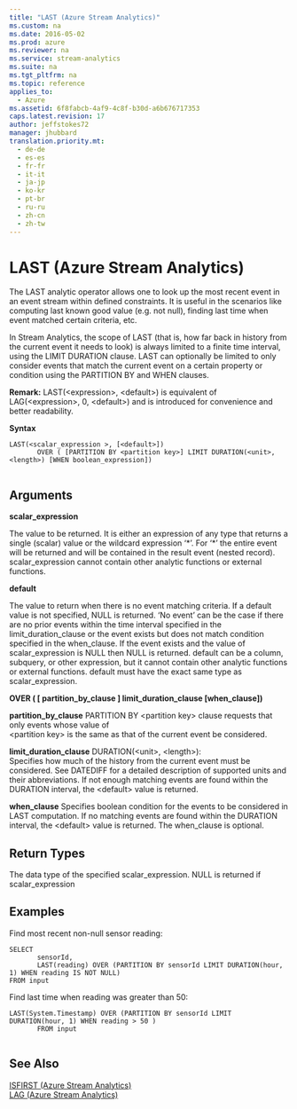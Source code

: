 ```yaml
---
title: "LAST (Azure Stream Analytics)"
ms.custom: na
ms.date: 2016-05-02
ms.prod: azure
ms.reviewer: na
ms.service: stream-analytics
ms.suite: na
ms.tgt_pltfrm: na
ms.topic: reference
applies_to: 
  - Azure
ms.assetid: 6f8fabcb-4af9-4c8f-b30d-a6b676717353
caps.latest.revision: 17
author: jeffstokes72
manager: jhubbard
translation.priority.mt: 
  - de-de
  - es-es
  - fr-fr
  - it-it
  - ja-jp
  - ko-kr
  - pt-br
  - ru-ru
  - zh-cn
  - zh-tw
---
```

# LAST (Azure Stream Analytics)
  The LAST analytic operator allows one to look up the most recent event in an event stream within defined constraints.  It is useful in the scenarios like computing last known good value (e.g. not null), finding last time when event matched certain criteria, etc.  
  
 In Stream Analytics, the scope of LAST (that is, how far back in history from the current event it needs to look) is always limited to a finite time interval, using the LIMIT DURATION clause.  LAST can optionally be limited to only consider events that match the current event on a certain property or condition using the PARTITION BY and WHEN clauses.  
  
 **Remark:** LAST(<expression\>, <default\>) is equivalent of LAG(<expression\>, 0, <default\>) and is introduced for convenience and better readability.  
  
 **Syntax**  
  
```  
LAST(<scalar_expression >, [<default>])    
       OVER ( [PARTITION BY <partition key>] LIMIT DURATION(<unit>, <length>) [WHEN boolean_expression])  
  
```  
  
## Arguments  
 **scalar_expression**  
  
 The value to be returned. It is either an expression of any type that returns a single (scalar) value or the wildcard expression ‘*’. For ‘\*’ the entire event will be returned and will be contained in the result event (nested record). scalar_expression cannot contain other analytic functions or external functions.  
  
 **default**  
  
 The value to return when there is no event matching criteria. If a default value is not specified, NULL is returned. ‘No event’ can be the case if there are no prior events within the time interval specified in the limit_duration_clause  or the event exists but does not match condition specified in the when_clause. If the event exists and the value of scalar_expression is NULL then NULL is returned. default can be a column, subquery, or other expression, but it cannot contain other analytic functions or external functions. default must have the exact same type as scalar_expression.  
  
 **OVER ( [ partition_by_clause ] limit_duration_clause [when_clause])**  
  
 **partition_by_clause** PARTITION BY <partition key\> clause requests that only events whose value of   
<partition key\> is the same as that of the current event be considered.  
  
 **limit_duration_clause** DURATION(<unit\>, <length\>):   
Specifies how much of the history from the current event must be considered.  See DATEDIFF for a detailed description of supported units and their abbreviations.  If not enough matching events are found within the DURATION interval, the <default\> value is returned.  
  
 **when_clause** Specifies boolean condition for the events to be considered in LAST computation. If no matching events are found within the DURATION interval, the <default\> value is returned. The when_clause is optional.  
  
## Return Types  
 The data type of the specified scalar_expression. NULL is returned if scalar_expression  
  
## Examples  
 Find most recent non-null sensor reading:  
  
```  
SELECT  
       sensorId,   
       LAST(reading) OVER (PARTITION BY sensorId LIMIT DURATION(hour, 1) WHEN reading IS NOT NULL)  
FROM input   
```  
  
 Find last time when reading was greater than 50:  
  
```  
LAST(System.Timestamp) OVER (PARTITION BY sensorId LIMIT DURATION(hour, 1) WHEN reading > 50 )  
       FROM input  
  
```  
  
## See Also  
 [ISFIRST &#40;Azure Stream Analytics&#41;](../streamAnalyticsQueryLanguage/ISFIRST--Azure-Stream-Analytics-.md)   
 [LAG &#40;Azure Stream Analytics&#41;](../streamAnalyticsQueryLanguage/LAG--Azure-Stream-Analytics-.md)  
  
  